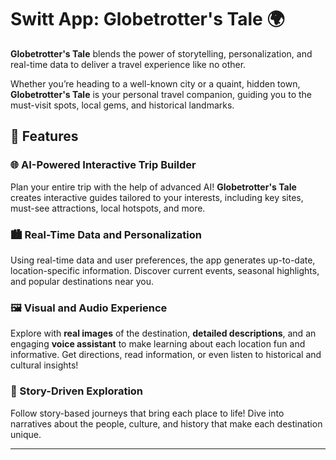 # Switt App: Globetrotter's Tale 🌍

**Globetrotter's Tale** blends the power of storytelling, personalization, and real-time data to deliver a travel experience like no other.

Whether you’re heading to a well-known city or a quaint, hidden town, **Globetrotter's Tale** is your personal travel companion, guiding you to the must-visit spots, local gems, and historical landmarks.

## 📲 Features

### 🌐 AI-Powered Interactive Trip Builder
Plan your entire trip with the help of advanced AI! **Globetrotter's Tale** creates interactive guides tailored to your interests, including key sites, must-see attractions, local hotspots, and more.

### 🏙️ Real-Time Data and Personalization
Using real-time data and user preferences, the app generates up-to-date, location-specific information. Discover current events, seasonal highlights, and popular destinations near you.

### 🖼️ Visual and Audio Experience
Explore with **real images** of the destination, **detailed descriptions**, and an engaging **voice assistant** to make learning about each location fun and informative. Get directions, read information, or even listen to historical and cultural insights!

### 🧭 Story-Driven Exploration
Follow story-based journeys that bring each place to life! Dive into narratives about the people, culture, and history that make each destination unique.

---
